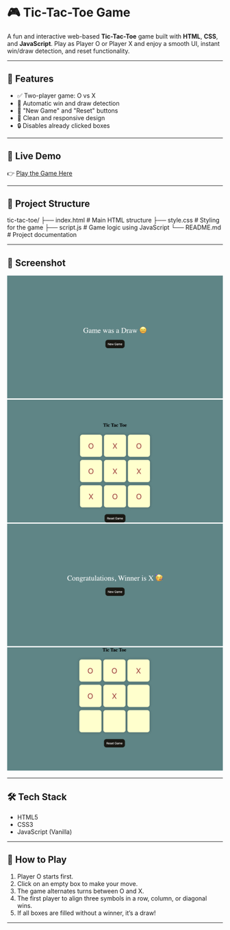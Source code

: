# 🎮 Tic-Tac-Toe Game

A fun and interactive web-based **Tic-Tac-Toe** game built with **HTML**, **CSS**, and **JavaScript**. Play as Player O or Player X and enjoy a smooth UI, instant win/draw detection, and reset functionality.

---

## 🌟 Features

- ✅ Two-player game: O vs X
- 🧠 Automatic win and draw detection
- 🔁 "New Game" and "Reset" buttons
- 🧼 Clean and responsive design
- 🔒 Disables already clicked boxes

---

## 🚀 Live Demo

👉 [Play the Game Here](https://ankitkr20.github.io/tic-tac-toe)  
<!-- Replace with your GitHub Pages link after hosting -->

---

## 📁 Project Structure
tic-tac-toe/
├── index.html # Main HTML structure
├── style.css # Styling for the game
├── script.js # Game logic using JavaScript
└── README.md # Project documentation


---

## 📸 Screenshot

![Game Screenshot](ss1.png)
![Game Screenchot](ss2.png)
![Game Screenshot](ss3.png)
![Game Screenchot](ss4.png)

<!-- Upload a screenshot image in your repo and rename accordingly -->

---

## 🛠️ Tech Stack

- HTML5
- CSS3
- JavaScript (Vanilla)

---

## 🧠 How to Play

1. Player O starts first.
2. Click on an empty box to make your move.
3. The game alternates turns between O and X.
4. The first player to align three symbols in a row, column, or diagonal wins.
5. If all boxes are filled without a winner, it’s a draw!

---
